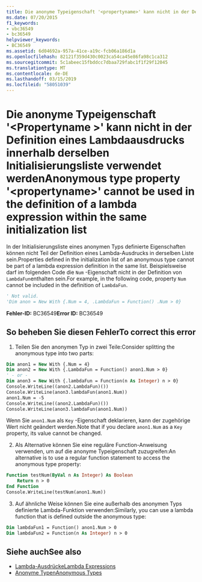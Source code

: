 ```yaml
---
title: Die anonyme Typeigenschaft '<propertyname>' kann nicht in der Definition eines Lambdaausdrucks innerhalb derselben Initialisierungsliste verwendet werden
ms.date: 07/20/2015
f1_keywords:
- vbc36549
- bc36549
helpviewer_keywords:
- BC36549
ms.assetid: 6d04692a-957a-41ce-a19c-fcb06a186d1a
ms.openlocfilehash: 82121f359d430c0023ca54ca45e86fa98c1ca312
ms.sourcegitcommit: 5c1abeec15fbddcc7dbaa729fabc1f1f29f12045
ms.translationtype: MT
ms.contentlocale: de-DE
ms.lasthandoff: 03/15/2019
ms.locfileid: "58051039"
---
```

# <a name="anonymous-type-property-propertyname-cannot-be-used-in-the-definition-of-a-lambda-expression-within-the-same-initialization-list"></a><span data-ttu-id="f981f-102">Die anonyme Typeigenschaft '\<Propertyname >' kann nicht in der Definition eines Lambdaausdrucks innerhalb derselben Initialisierungsliste verwendet werden</span><span class="sxs-lookup"><span data-stu-id="f981f-102">Anonymous type property '\<propertyname>' cannot be used in the definition of a lambda expression within the same initialization list</span></span>
<span data-ttu-id="f981f-103">In der Initialisierungsliste eines anonymen Typs definierte Eigenschaften können nicht Teil der Definition eines Lambda-Ausdrucks in derselben Liste sein.</span><span class="sxs-lookup"><span data-stu-id="f981f-103">Properties defined in the initialization list of an anonymous type cannot be part of a lambda expression definition in the same list.</span></span> <span data-ttu-id="f981f-104">Beispielsweise darf im folgenden Code die `Num` -Eigenschaft nicht in der Definition von `LambdaFun`enthalten sein.</span><span class="sxs-lookup"><span data-stu-id="f981f-104">For example, in the following code, property `Num` cannot be included in the definition of `LambdaFun`.</span></span>  
  
```vb  
' Not valid.  
'Dim anon = New With {.Num = 4, .LambdaFun = Function() .Num > 0}  
```  
  
 <span data-ttu-id="f981f-105">**Fehler-ID:** BC36549</span><span class="sxs-lookup"><span data-stu-id="f981f-105">**Error ID:** BC36549</span></span>  

## <a name="to-correct-this-error"></a><span data-ttu-id="f981f-106">So beheben Sie diesen Fehler</span><span class="sxs-lookup"><span data-stu-id="f981f-106">To correct this error</span></span>  
  
1.  <span data-ttu-id="f981f-107">Teilen Sie den anonymen Typ in zwei Teile:</span><span class="sxs-lookup"><span data-stu-id="f981f-107">Consider splitting the anonymous type into two parts:</span></span>  
  
```vb  
Dim anon1 = New With {.Num = 4}  
Dim anon2 = New With {.LambdaFun = Function() anon1.Num > 0}  
' - or -  
Dim anon3 = New With {.lambdaFun = Function(n As Integer) n > 0}  
Console.WriteLine((anon2.LambdaFun)())  
Console.WriteLine(anon3.lambdaFun(anon1.Num))  
anon1.Num = -5  
Console.WriteLine((anon2.LambdaFun)())  
Console.WriteLine(anon3.lambdaFun(anon1.Num))  
```  
  
<span data-ttu-id="f981f-108">Wenn Sie `anon1.Num` als `Key` -Eigenschaft deklarieren, kann der zugehörige Wert nicht geändert werden.</span><span class="sxs-lookup"><span data-stu-id="f981f-108">Note that if you declare `anon1.Num` as a `Key` property, its value cannot be changed.</span></span>  
  
2.  <span data-ttu-id="f981f-109">Als Alternative können Sie eine reguläre Function-Anweisung verwenden, um auf die anonyme Typeigenschaft zuzugreifen:</span><span class="sxs-lookup"><span data-stu-id="f981f-109">An alternative is to use a regular function statement to access the anonymous type property:</span></span>  
  
```vb  
Function testNum(ByVal n As Integer) As Boolean  
    Return n > 0  
End Function  
Console.WriteLine(testNum(anon1.Num))  
```  
  
3.  <span data-ttu-id="f981f-110">Auf ähnliche Weise können Sie eine außerhalb des anonymen Typs definierte Lambda-Funktion verwenden:</span><span class="sxs-lookup"><span data-stu-id="f981f-110">Similarly, you can use a lambda function that is defined outside the anonymous type:</span></span>  
  
```vb  
Dim lambdaFun1 = Function() anon1.Num > 0  
Dim lambdaFun2 = Function(n As Integer) n > 0  
```  
  
## <a name="see-also"></a><span data-ttu-id="f981f-111">Siehe auch</span><span class="sxs-lookup"><span data-stu-id="f981f-111">See also</span></span>

- [<span data-ttu-id="f981f-112">Lambda-Ausdrücke</span><span class="sxs-lookup"><span data-stu-id="f981f-112">Lambda Expressions</span></span>](../../visual-basic/programming-guide/language-features/procedures/lambda-expressions.md)
- [<span data-ttu-id="f981f-113">Anonyme Typen</span><span class="sxs-lookup"><span data-stu-id="f981f-113">Anonymous Types</span></span>](../../visual-basic/programming-guide/language-features/objects-and-classes/anonymous-types.md)
